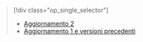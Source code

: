 > [!div class="op_single_selector"]
> * [Aggiornamento 2](../articles/storsimple/storsimple-restore-from-backup-set-u2.md)
> * [Aggiornamento 1 e versioni precedenti](../articles/storsimple/storsimple-restore-from-backup-set.md)
> 
> 



<!--HONumber=Nov16_HO3-->


